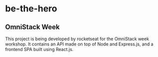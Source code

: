 # be-the-hero

## OmniStack Week

This project is being developed by rocketseat for the OmniStack week workshop. It contains an API made on top of Node and Express.js, and a frontend SPA built using React.js.
